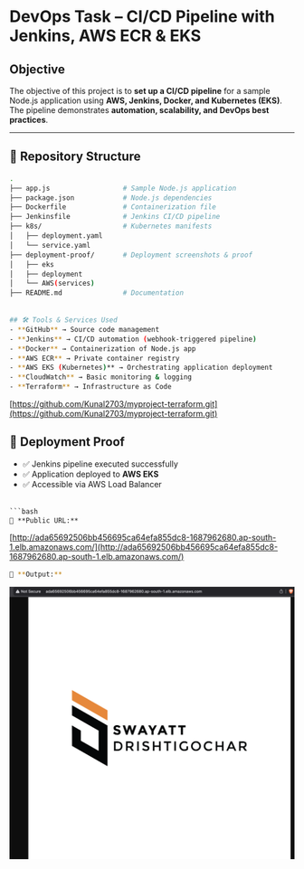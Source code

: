 # DevOps Task – CI/CD Pipeline with Jenkins, AWS ECR & EKS

## Objective
The objective of this project is to **set up a CI/CD pipeline** for a sample Node.js application using **AWS, Jenkins, Docker, and Kubernetes (EKS)**.  
The pipeline demonstrates **automation, scalability, and DevOps best practices**.

---

## 📂 Repository Structure
```bash
.
├── app.js                  # Sample Node.js application
├── package.json            # Node.js dependencies
├── Dockerfile              # Containerization file
├── Jenkinsfile             # Jenkins CI/CD pipeline
├── k8s/                    # Kubernetes manifests
│   ├── deployment.yaml
│   └── service.yaml
├── deployment-proof/       # Deployment screenshots & proof
│   ├── eks
│   ├── deployment
│   └── AWS(services)
├── README.md               # Documentation

```
```bash

## 🛠 Tools & Services Used
- **GitHub** → Source code management  
- **Jenkins** → CI/CD automation (webhook-triggered pipeline)  
- **Docker** → Containerization of Node.js app  
- **AWS ECR** → Private container registry  
- **AWS EKS (Kubernetes)** → Orchestrating application deployment  
- **CloudWatch** → Basic monitoring & logging  
- **Terraform** → Infrastructure as Code  
```
  [https://github.com/Kunal2703/myproject-terraform.git](https://github.com/Kunal2703/myproject-terraform.git)


## 📸 Deployment Proof
- ✅ Jenkins pipeline executed successfully  
- ✅ Application deployed to **AWS EKS**  
- ✅ Accessible via AWS Load Balancer  


```

```bash
🔗 **Public URL:**  
```
[http://ada65692506bb456695ca64efa855dc8-1687962680.ap-south-1.elb.amazonaws.com/](http://ada65692506bb456695ca64efa855dc8-1687962680.ap-south-1.elb.amazonaws.com/)



```bash
🔗 **Output:**  
```
![alt text](page.png)